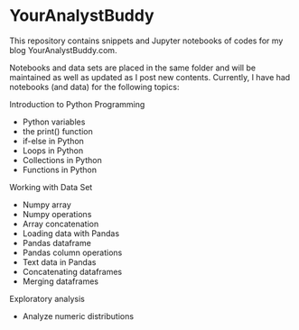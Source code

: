 # YourAnalystBuddy
 
This repository contains snippets and Jupyter notebooks of codes for my blog YourAnalystBuddy.com. 

Notebooks and data sets are placed in the same folder and will be maintained as well as updated as I post new contents. Currently, I have had notebooks (and data) for the following topics:

Introduction to Python Programming
- Python variables
- the print() function
- if-else in Python
- Loops in Python
- Collections in Python
- Functions in Python

Working with Data Set
- Numpy array
- Numpy operations
- Array concatenation
- Loading data with Pandas
- Pandas dataframe
- Pandas column operations
- Text data in Pandas
- Concatenating dataframes
- Merging dataframes

Exploratory analysis
- Analyze numeric distributions